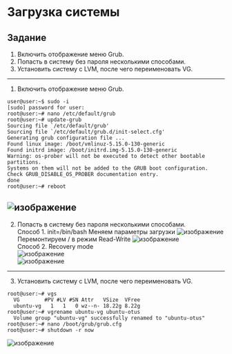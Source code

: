 # Загрузка системы
## Задание
1. Включить отображение меню Grub.
2. Попасть в систему без пароля несколькими способами.
3. Установить систему с LVM, после чего переименовать VG.  
-------------------
1. Включить отображение меню Grub.
```
user@user:~$ sudo -i
[sudo] password for user:
root@user:~# nano /etc/default/grub
root@user:~# update-grub
Sourcing file `/etc/default/grub'
Sourcing file `/etc/default/grub.d/init-select.cfg'
Generating grub configuration file ...
Found linux image: /boot/vmlinuz-5.15.0-130-generic
Found initrd image: /boot/initrd.img-5.15.0-130-generic
Warning: os-prober will not be executed to detect other bootable partitions.
Systems on them will not be added to the GRUB boot configuration.
Check GRUB_DISABLE_OS_PROBER documentation entry.
done
root@user:~# reboot
```
![изображение](https://github.com/user-attachments/assets/1fa0f9e4-a1bf-43d3-956e-a4fe1928cabb)
---------------------------
2. Попасть в систему без пароля несколькими способами.  
Способ 1. init=/bin/bash
Меняем параметры загрузки
![изображение](https://github.com/user-attachments/assets/f770a1fe-da56-4a7c-8fe4-39cbabacfc33)  
Перемонтируем / в режим Read-Write
![изображение](https://github.com/user-attachments/assets/6e9dfea0-b879-4e24-bd85-7e653b5ad58e)  
Способ 2. Recovery mode  
![изображение](https://github.com/user-attachments/assets/c866b571-e2b9-4f43-9760-8c0559d6b73a)  
![изображение](https://github.com/user-attachments/assets/59898d8b-7988-4057-b953-941d537a4047)  
-------------------
3. Установить систему с LVM, после чего переименовать VG.
```
root@user:~# vgs
  VG        #PV #LV #SN Attr   VSize  VFree
  ubuntu-vg   1   1   0 wz--n- 18.22g 8.22g
root@user:~# vgrename ubuntu-vg ubuntu-otus
  Volume group "ubuntu-vg" successfully renamed to "ubuntu-otus"
root@user:~# nano /boot/grub/grub.cfg
root@user:~# shutdown -r now
```
![изображение](https://github.com/user-attachments/assets/a58dd485-b781-46a8-930f-9ba62ca887d8)


